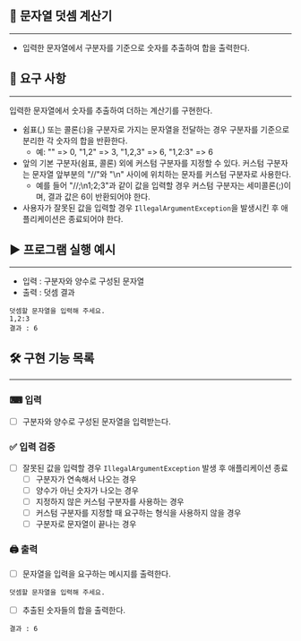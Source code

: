 ## 🧮 문자열 덧셈 계산기
---
+ 입력한 문자열에서 구분자를 기준으로 숫자를 추출하여 합을 출력한다.

## 🔎 요구 사항
---
입력한 문자열에서 숫자를 추출하여 더하는 계산기를 구현한다.
- 쉼표(,) 또는 콜론(:)을 구분자로 가지는 문자열을 전달하는 경우 구분자를 기준으로 분리한 각 숫자의 합을 반환한다.
    - 예: "" => 0, "1,2" => 3, "1,2,3" => 6, "1,2:3" => 6
- 앞의 기본 구분자(쉼표, 콜론) 외에 커스텀 구분자를 지정할 수 있다. 커스텀 구분자는 문자열 앞부분의 "//"와 "\n" 사이에 위치하는 문자를 커스텀 구분자로 사용한다.
    - 예를 들어 "//;\n1;2;3"과 같이 값을 입력할 경우 커스텀 구분자는 세미콜론(;)이며, 결과 값은 6이 반환되어야 한다.
- 사용자가 잘못된 값을 입력할 경우 `IllegalArgumentException`을 발생시킨 후 애플리케이션은 종료되어야 한다.

## ▶ 프로그램 실행 예시
---
+ 입력 : 구분자와 양수로 구성된 문자열
+ 출력 : 덧셈 결과

```
덧셈할 문자열을 입력해 주세요.
1,2:3
결과 : 6
```

## 🛠 구현 기능 목록
---
### ⌨ 입력
+ [ ] 구분자와 양수로 구성된 문자열을 입력받는다.
### ✅ 입력 검증
+ [ ] 잘못된 값을 입력할 경우 `IllegalArgumentException` 발생 후 애플리케이션 종료
	+ [ ] 구분자가 연속해서 나오는 경우
	+ [ ] 양수가 아닌 숫자가 나오는 경우
	+ [ ] 지정하지 않은 커스텀 구분자를 사용하는 경우
	+ [ ] 커스텀 구분자를 지정할 때 요구하는 형식을 사용하지 않을 경우
	+ [ ] 구분자로 문자열이 끝나는 경우

### 🖨 출력
+ [ ] 문자열을 입력을 요구하는 메시지를 출력한다.
```
덧셈할 문자열을 입력해 주세요.
```

+ [ ] 추출된 숫자들의 합을 출력한다.
```
결과 : 6
```


